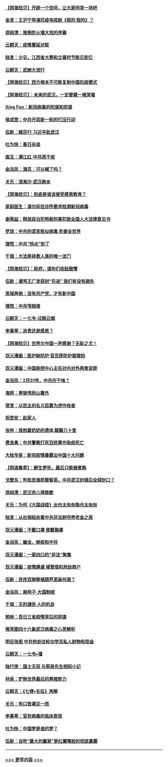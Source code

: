 #### [【网海拾贝】开辟一个空间，让大家同哭一场吧](../pages/nsc993/n11942165.md?t=03160502) 
#### [金言：王沪宁导演抗疫电视剧《假的 假的》？](../pages/nsc993/n11941510.md?t=03160502) 
#### [郑纯清：推倒防火墙大戏的序幕](../pages/nsc993/n11940838.md?t=03160502) 
#### [云鹤天：疫情蔓延对联](../pages/nsc993/n11940579.md?t=03160502) 
#### [陆言：少见，江西省大寒和立春时节能见到它](../pages/nsc993/n11939983.md?t=03160502) 
#### [云鹤天：武肺大流行](../pages/nsc993/n11939902.md?t=03160502) 
#### [【网海拾贝】西方根本不可能复制中国抗疫模式](../pages/nsc993/n11939725.md?t=03160502) 
#### [【网海拾贝】：未来的武汉，一定要建一堵哭墙](../pages/nsc993/n11938684.md?t=03160502) 
#### [Xing Foo：新冠病毒的阳谋和阴谋](../pages/nsc993/n11936086.md?t=03160502) 
#### [侯成罡：中共开启新一轮的打压行动](../pages/nsc993/n11935730.md?t=03160502) 
#### [伍新：踏莎行‧习近平赴武汉](../pages/nsc993/n11935157.md?t=03160502) 
#### [吐为快：春日杂谈](../pages/nsc993/n11934776.md?t=03160502) 
#### [振玉：满江红‧中共恶于疫](../pages/nsc993/n11934647.md?t=03160502) 
#### [金浴凤：演员：可以喊了吗？](../pages/nsc993/n11934602.md?t=03160502) 
#### [关乐：浪淘沙·武汉肺炎](../pages/nsc993/n11931792.md?t=03160502) 
#### [【网海拾贝】：到底是谁该接受感恩教育？](../pages/nsc993/n11931552.md?t=03160502) 
#### [家庭医生：请勿前往诊所要求检测新冠病毒](../pages/nsc993/n11929190.md?t=03160502) 
#### [谢燕益：释放政治犯特赦刑事犯致全国人大法律意见书](../pages/nsc993/n11928978.md?t=03160502) 
#### [罗琼：中共的谎言胜似病毒 危害全世界](../pages/nsc993/n11922636.md?t=03160502) 
#### [理悟：中共“拐点”到了](../pages/nsc993/n11928496.md?t=03160502) 
#### [千瑞：大法是拯救人类的唯一法门](../pages/nsc993/n11927637.md?t=03160502) 
#### [【网海拾贝】：政府，请你们收起傲慢](../pages/nsc993/n11926932.md?t=03160502) 
#### [伍新：谩骂王广发获封“先进” 我们有没有疏失](../pages/nsc993/n11926101.md?t=03160502) 
#### [思域奔驰：没有共产党，才有新中国](../pages/nsc993/n11926058.md?t=03160502) 
#### [理悟：中共甩锅难](../pages/nsc993/n11925355.md?t=03160502) 
#### [云鹤天：一七令·过眼云烟](../pages/nsc993/n11925284.md?t=03160502) 
#### [李春草：追责还是感恩？](../pages/nsc993/n11925274.md?t=03160502) 
#### [【网海拾贝】世界欠中国一声感谢？无耻之尤！](../pages/nsc993/n11925239.md?t=03160502) 
#### [双元漫画：医护缺防护 官员穿防护服摆拍](../pages/nsc993/n11923899.md?t=03160502) 
#### [双元漫画：中国疾控中心主任对内对外两套说辞](../pages/nsc993/n11921994.md?t=03160502) 
#### [金浴凤：2月31号，中共在干啥？](../pages/nsc993/n11922706.md?t=03160502) 
#### [海网：黑锅甩到山寨外](../pages/nsc993/n11922688.md?t=03160502) 
#### [常言：以民主的名义启蒙为虎作伥者](../pages/nsc993/n11922217.md?t=03160502) 
#### [祝君安：赵家人](../pages/nsc993/n11922209.md?t=03160502) 
#### [张林：我抱着奶奶的遗体 颠簸几十里](../pages/nsc993/n11920945.md?t=03160502) 
#### [费良勇：中共警察打死百姓算作染疫死亡](../pages/nsc993/n11919264.md?t=03160502) 
#### [大陆专家：新冠疫情暴露出中国十大问题](../pages/nsc993/n11919187.md?t=03160502) 
#### [【网语集萃】：醉生梦死，最后只能被煮熟](../pages/nsc993/n11918994.md?t=03160502) 
#### [戈壁东：判桂民海抓黎智英，中共武汉封城后全球封口？](../pages/nsc993/n11917982.md?t=03160502) 
#### [郑纯清：武汉弃儿得救歌](../pages/nsc993/n11917881.md?t=03160502) 
#### [关乐：为何《大国战疫》出也太匆匆隐也太匆匆](../pages/nsc993/n11917792.md?t=03160502) 
#### [陆言：从社保结余看中共非法剥夺养老金之恶](../pages/nsc993/n11917084.md?t=03160502) 
#### [双元漫画：不戴口罩 便戴胸罩](../pages/nsc993/n11916447.md?t=03160502) 
#### [金浴凤：蝗虫，肺疫和中共](../pages/nsc993/n11916904.md?t=03160502) 
#### [双元漫画：一家四口的“非法”聚集](../pages/nsc993/n11916378.md?t=03160502) 
#### [双元漫画：疫情肆虐 城管借机抢劫商户](../pages/nsc993/n11916310.md?t=03160502) 
#### [伍新：连连双肺移植葫芦里装何酒？](../pages/nsc993/n11913667.md?t=03160502) 
#### [金浴凤：南柯子·大国制疫](../pages/nsc993/n11913657.md?t=03160502) 
#### [千瑞：天的谴告  人的机会](../pages/nsc993/n11913309.md?t=03160502) 
#### [勉映：吾日三省疫情背后的阴谋](../pages/nsc993/n11913079.md?t=03160502) 
#### [推背图四十六象武汉病毒之心灵解析](../pages/nsc993/n11911761.md?t=03160502) 
#### [明目张胆 中共抢劫法轮功学员私人财物和现金](../pages/nsc993/n11910262.md?t=03160502) 
#### [云鹤天：一七令▪墙](../pages/nsc993/n11910627.md?t=03160502) 
#### [独行侠：国士无双 与郭泉先生相知小记](../pages/nsc993/n11910613.md?t=03160502) 
#### [林泉：铲除世界最后的黑暗势力](../pages/nsc993/n11909320.md?t=03160502) 
#### [云鹤天：《七律▪长征》再解](../pages/nsc993/n11909327.md?t=03160502) 
#### [关乐：有口皆罩这一捂](../pages/nsc993/n11908393.md?t=03160502) 
#### [李春草：官状病毒的临床表现](../pages/nsc993/n11908339.md?t=03160502) 
#### [吐为快：中国梦是谁的梦？](../pages/nsc993/n11906564.md?t=03160502) 
#### [伍新：自吹“最大的赢家”是红魔嘴脸的彻底暴露](../pages/nsc993/n11906407.md?t=03160502) 

----
#### [ >>> 更早内容 <<< ](../indexes/nsc993-earlier.md)

